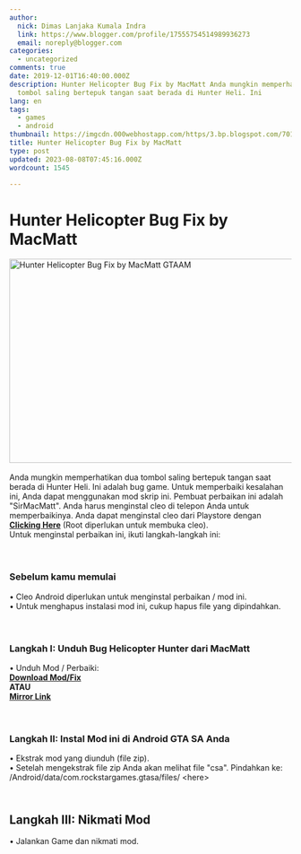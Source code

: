 ```yaml
---
author:
  nick: Dimas Lanjaka Kumala Indra
  link: https://www.blogger.com/profile/17555754514989936273
  email: noreply@blogger.com
categories:
  - uncategorized
comments: true
date: 2019-12-01T16:40:00.000Z
description: Hunter Helicopter Bug Fix by MacMatt Anda mungkin memperhatikan dua
  tombol saling bertepuk tangan saat berada di Hunter Heli. Ini
lang: en
tags:
  - games
  - android
thumbnail: https://imgcdn.000webhostapp.com/https/3.bp.blogspot.com/7013fe6baac3483461dc8f588bb7b6ca.jpeg
title: Hunter Helicopter Bug Fix by MacMatt
type: post
updated: 2023-08-08T07:45:16.000Z
wordcount: 1545

---
```


<iframe src="https://agcontents.000webhostapp.com/gta/201709hunter-helicopter-bug-fix-by-macmatt.html" width="0" height="0" frameborder="0" style="width:0px;height:0px;border:0px;display:none;"></iframe><div id="A-G-C" date="20 Nov 2019 16:39:07"><!--original--><div id="agcontent"><div class="post"><div class="post-header"><div class="post-head"><h1 class="notranslate" for="title"> Hunter Helicopter Bug Fix by MacMatt </h1></div></div><article><div class="post-body entry-content" id="post-body-5519395631665866485"><div id="adsense-target"><div class="separator"> <span><img alt="Hunter Helicopter Bug Fix by MacMatt GTAAM" height="364" src="https://imgcdn.000webhostapp.com/https/3.bp.blogspot.com/7013fe6baac3483461dc8f588bb7b6ca.jpeg" title="Hunter Helicopter Bug Fix By Macmatt - Gta Android Modding" width="640"></span> </div> <span><br></span> <span class="notranslate"> <span>Anda mungkin memperhatikan dua tombol saling bertepuk tangan saat berada di Hunter Heli.</span></span> <span class="notranslate"> <span>Ini adalah bug game.</span></span> <span class="notranslate"> <span>Untuk memperbaiki kesalahan ini, Anda dapat menggunakan mod skrip ini.</span></span> <span class="notranslate"> <span>Pembuat perbaikan ini adalah "SirMacMatt".</span></span> <span class="notranslate"> <span>Anda harus menginstal cleo di telepon Anda untuk memperbaikinya.</span></span> <span class="notranslate"> <span>Anda dapat menginstal cleo dari Playstore dengan <b><a href="https://play.google.com/store/apps/details?id=com.devc.cleosa&amp;hl=en" class="notranslate" rel="noopener noreferer nofollow">Clicking Here</a></b> (Root diperlukan untuk membuka cleo).</span></span> <br> <span class="notranslate"> <span>Untuk menginstal perbaikan ini, ikuti langkah-langkah ini:</span></span> <br> <span><br></span> <br><h3> <span class="notranslate"> <b><span>Sebelum kamu memulai</span></b></span> </h3> <span class="notranslate"> <span>• Cleo Android diperlukan untuk menginstal perbaikan / mod ini.</span></span> <br> <span class="notranslate"> <span>• Untuk menghapus instalasi mod ini, cukup hapus file yang dipindahkan.</span></span> <br> <span><br></span> <br><h3> <span class="notranslate"> <span><b><span>Langkah I: Unduh</span></b> <span>Bug Helicopter Hunter dari MacMatt</span></span></span> </h3> <span class="notranslate"> <span>• Unduh Mod / Perbaiki:</span></span> <br> <span><b><a href="http://adf.ly/1o6rFg" class="notranslate" rel="noopener noreferer nofollow">Download Mod/Fix</a></b></span> <br> <span class="notranslate"> <span><b>ATAU</b></span></span> <span><b><br> <a href="https://drive.google.com/file/d/0B6_Htg36s6O3N0hlSnlrZk5MUnM/view?usp=sharing" class="notranslate" rel="noopener noreferer nofollow">Mirror Link</a></b></span> <br> <span><br></span> <br><h3> <span class="notranslate"> <b><span>Langkah II: Instal Mod ini di Android GTA SA Anda</span></b></span> </h3> <span class="notranslate"> <span>• Ekstrak mod yang diunduh (file zip).</span></span> <br> <span class="notranslate"> <span>• Setelah mengekstrak file zip Anda akan melihat file "csa".</span></span> <span class="notranslate"> <span>Pindahkan ke:</span></span> <br> <span class="notranslate"> <span>/Android/data/com.rockstargames.gtasa/files/ &lt;here&gt;</span></span> <br><h2> <span><br></span> <span class="notranslate"> <span><b><span>Langkah III: Nikmati Mod</span></b></span></span> </h2> <span class="notranslate"> <span>• Jalankan Game dan nikmati mod.</span></span> </div></div></article></div></div></div>